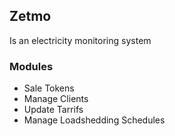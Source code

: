 ## Zetmo

Is an electricity monitoring system

### Modules

- Sale Tokens
- Manage Clients
- Update Tarrifs
- Manage Loadshedding Schedules

